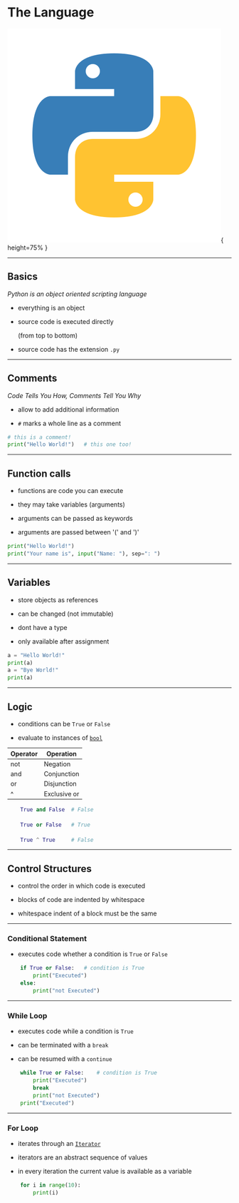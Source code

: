 # The Language

![Python Logo](img/python.png "https://commons.wikimedia.org/wiki/File:Python_logo_01.svg"){ height=75% }

---

## Basics

*Python is an object oriented scripting language*

 - everything is an object

 - source code is executed directly

   (from top to bottom)

 - source code has the extension `.py`

---

## Comments

*Code Tells You How, Comments Tell You Why*

 - allow to add additional information

 - `#` marks a whole line as a comment

```python
# this is a comment!
print("Hello World!")   # this one too!
```

---

## Function calls

 - functions are code you can execute

 - they may take variables (arguments)

 - arguments can be passed as keywords

 - arguments are passed between '(' and ')'

```python
print("Hello World!")
print("Your name is", input("Name: "), sep=": ")
```

---

## Variables

 - store objects as references

 - can be changed (not immutable)

 - dont have a type

 - only available after assignment

```python
a = "Hello World!"
print(a)
a = "Bye World!"
print(a)
```

---

## Logic

 - conditions can be `True` or `False`

 - evaluate to instances of [`bool`](https://docs.python.org/3/library/stdtypes.html#boolean-type-bool)

| Operator | Operation    |
|----------|--------------|
| not      | Negation     |
| and      | Conjunction  |
| or       | Disjunction  |
| ^        | Exclusive or |

```python
    True and False  # False

    True or False   # True

    True ^ True     # False
```

---

## Control Structures

 - control the order in which code is executed

 - blocks of code are indented by whitespace

 - whitespace indent of a block must be the same

---

### Conditional Statement

 - executes code whether a condition is `True` or `False`

```python
    if True or False:   # condition is True
        print("Executed")
    else:
        print("not Executed")
```

---

### While Loop

 - executes code while a condition is `True`

 - can be terminated with a `break`

 - can be resumed with a `continue`

```python
    while True or False:    # condition is True
        print("Executed")
        break
        print("not Executed")
    print("Executed")
```

---

### For Loop

 - iterates through an [`Iterator`](https://docs.python.org/3/glossary.html#term-iterator)

 - iterators are an abstract sequence of values

 - in every iteration the current value is available as a variable

```python
    for i in range(10):
        print(i)
```
